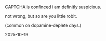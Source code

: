 CAPTCHA is confinced i am definitly suspicious.  

not wrong, but so are you little robit.  

(common on dopamine-deplete days.)  

2025-10-19  
